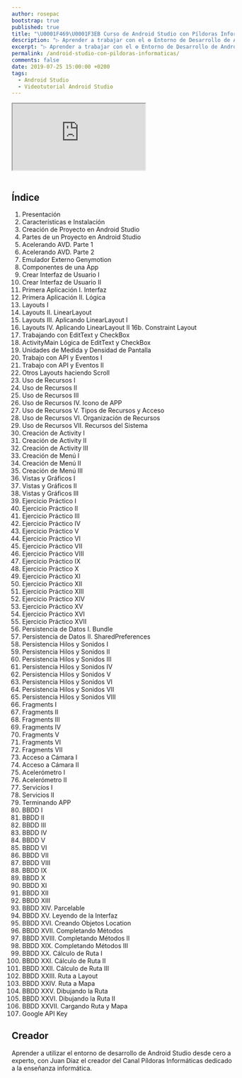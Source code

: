 ```yaml
---
author: rosepac
bootstrap: true
published: true
title: "\U0001F469‍\U0001F3EB Curso de Android Studio con Píldoras Informáticas"
description: "▷ Aprender a trabajar con el ⚙ Entorno de Desarrollo de Android Studio con Juan Díaz el creador \U0001F4FA del Canal Píldoras Informáticas."
excerpt: "▷ Aprender a trabajar con el ⚙ Entorno de Desarrollo de Android Studio con Juan Díaz el creador \U0001F4FA del Canal Píldoras Informáticas."
permalink: /android-studio-con-pildoras-informaticas/
comments: false
date: 2019-07-25 15:00:00 +0200
tags:
  - Android Studio
  - Videotutorial Android Studio
---
```


<div class="embed-responsive embed-responsive-16by9">
  <iframe class="embed-responsive-item" src="https://www.youtube-nocookie.com/embed/videoseries?list=PLTlBeKQnFKtIU7Ap4jNX513lI1bC9m01X" allowfullscreen></iframe>
</div><br/>

## Índice

1. Presentación
2. Caracter&iacute;sticas e Instalación
3. Creación de Proyecto en Android Studio
4. Partes de un Proyecto en Android Studio
5. Acelerando AVD. Parte 1
6. Acelerando AVD. Parte 2
7. Emulador Externo Genymotion
8. Componentes de una App
9. Crear Interfaz de Usuario I
10. Crear Interfaz de Usuario II
11. Primera Aplicación I. Interfaz
12. Primera Aplicación II. Lógica
13. Layouts I
14. Layouts II. LinearLayout
15. Layouts III. Aplicando LinearLayout I
16. Layouts IV. Aplicando LinearLayout II 16b. Constraint Layout
17. Trabajando con EditText y CheckBox
18. ActivityMain Lógica de EditText y CheckBox
19. Unidades de Medida y Densidad de Pantalla
20. Trabajo con API y Eventos I
21. Trabajo con API y Eventos II
22. Otros Layouts haciendo Scroll
23. Uso de Recursos I
24. Uso de Recursos II
25. Uso de Recursos III
26. Uso de Recursos IV. Icono de APP
27. Uso de Recursos V. Tipos de Recursos y Acceso
28. Uso de Recursos VI. Organización de Recursos
29. Uso de Recursos VII. Recursos del Sistema
30. Creación de Activity I
31. Creación de Activity II
32. Creación de Activity III
33. Creación de Menú I
34. Creación de Menú II
35. Creación de Menú III
36. Vistas y Gráficos I
37. Vistas y Gráficos II
38. Vistas y Gráficos III
39. Ejercicio Práctico I
40. Ejercicio Práctico II
41. Ejercicio Práctico III
42. Ejercicio Práctico IV
43. Ejercicio Práctico V
44. Ejercicio Práctico VI
45. Ejercicio Práctico VII
46. Ejercicio Práctico VIII
47. Ejercicio Práctico IX
48. Ejercicio Práctico X
49. Ejercicio Práctico XI
50. Ejercicio Práctico XII
51. Ejercicio Práctico XIII
52. Ejercicio Práctico XIV
53. Ejercicio Práctico XV
54. Ejercicio Práctico XVI
55. Ejercicio Práctico XVII
56. Persistencia de Datos I. Bundle
57. Persistencia de Datos II. SharedPreferences
58. Persistencia Hilos y Sonidos I
59. Persistencia Hilos y Sonidos II
60. Persistencia Hilos y Sonidos III
61. Persistencia Hilos y Sonidos IV
62. Persistencia Hilos y Sonidos V
63. Persistencia Hilos y Sonidos VI
64. Persistencia Hilos y Sonidos VII
65. Persistencia Hilos y Sonidos VIII
66. Fragments I
67. Fragments II
68. Fragments III
69. Fragments IV
70. Fragments V
71. Fragments VI
72. Fragments VII
73. Acceso a Cámara I
74. Acceso a Cámara II
75. Acelerómetro I
76. Acelerómetro II
77. Servicios I
78. Servicios II
79. Terminando APP
80. BBDD I
81. BBDD II
82. BBDD III
83. BBDD IV
84. BBDD V
85. BBDD VI
86. BBDD VII
87. BBDD VIII
88. BBDD IX
89. BBDD X
90. BBDD XI
91. BBDD XII
92. BBDD XIII
93. BBDD XIV. Parcelable
94. BBDD XV. Leyendo de la Interfaz
95. BBDD XVI. Creando Objetos Location
96. BBDD XVII. Completando Métodos
97. BBDD XVIII. Completando Métodos II
98. BBDD XIX. Completando Métodos III
99. BBDD XX. Cálculo de Ruta I
100. BBDD XXI. Cálculo de Ruta II
101. BBDD XXII. Cálculo de Ruta III
102. BBDD XXIII. Ruta a Layout
103. BBDD XXIV. Ruta a Mapa
104. BBDD XXV. Dibujando la Ruta
105. BBDD XXVI. Dibujando la Ruta II
106. BBDD XXVII. Cargando Ruta y Mapa
107. Google API Key

## Creador

Aprender a utilizar el entorno de desarrollo de Android Studio desde cero a experto, con Juan D&iacute;az el creador del Canal P&iacute;ldoras Informáticas dedicado a la enseñanza informática.
